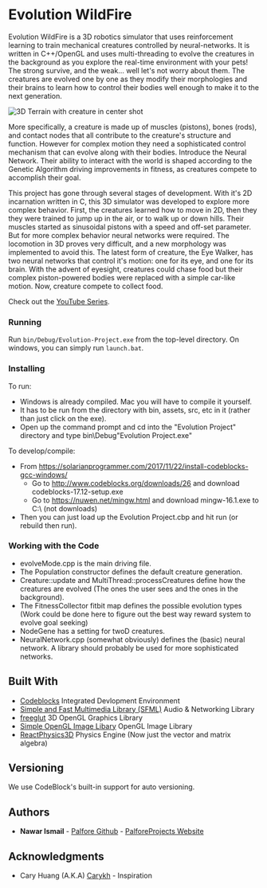 # Evolution WildFire

Evolution WildFire is a 3D robotics simulator that uses reinforcement learning to train mechanical creatures controlled by neural-networks. It is written in C++/OpenGL and uses multi-threading to evolve the creatures in the background as you explore the real-time environment with your pets! The strong survive, and the weak... well let's not worry about them. The creatures are evolved one by one as they modify their morphologies and their brains to learn how to control their bodies well enough to make it to the next generation.

![3D Terrain with creature in center shot](https://github.com/Palfore/Evolution-Project/blob/master/docs/3D%20Terrain%20w%20Creature.jpg "Evolution WildFire")

More specifically, a creature is made up of muscles (pistons), bones (rods), and contact nodes that all contribute to the creature's structure and function. However for complex motion they need a sophisticated control mechanism that can evolve along with their bodies. Introduce the Neural Network. Their ability to interact with the world is shaped according to the Genetic Algorithm driving improvements in fitness, as creatures compete to  accomplish their goal.

This project has gone through several stages of development. With it's 2D incarnation written in C, this 3D simulator was developed to explore more complex behavior. First, the creatures learned how to move in 2D, then they they were trained to jump up in the air, or to walk up or down hills. Their muscles started as sinusoidal pistons with a speed and off-set parameter. But for more complex behavior neural networks were required. The locomotion in 3D proves very difficult, and a new morphology was implemented to avoid this. The latest form of creature, the Eye Walker, has two neural networks that control it's motion: one for its eye, and one for its brain. With the advent of eyesight, creatures could chase food but their complex piston-powered bodies were replaced with a simple car-like motion. Now, creature compete to collect food.

Check out the [YouTube Series](https://www.youtube.com/watch?v=UguM_AU9--I&list=PLm3INE_scU5tVkYe7ErZmO-Wz6WngHr0C&ab_channel=Palfore).

### Running

Run `bin/Debug/Evolution-Project.exe` from the top-level directory. On windows, you can simply run `launch.bat`.

### Installing

To run:

- Windows is already compiled. Mac you will have to compile it yourself.
- It has to be run from the directory with bin, assets, src, etc in it (rather than just click on the exe).
- Open up the command prompt and cd into the "Evolution Project" directory and type bin\Debug\"Evolution Project.exe"

To develop/compile:

- From https://solarianprogrammer.com/2017/11/22/install-codeblocks-gcc-windows/
	- Go to http://www.codeblocks.org/downloads/26 and download codeblocks-17.12-setup.exe
	- Go to https://nuwen.net/mingw.html and download mingw-16.1.exe to C:\ (not downloads)
- Then you can just load up the Evolution Project.cbp and hit run (or rebuild then run).

### Working with the Code

- evolveMode.cpp is the main driving file.
- The Population constructor defines the default creature generation.
- Creature::update and MultiThread::processCreatures define how the creatures are evolved (The ones the user sees and the ones in the background).
- The FitnessCollector fitbit map defines the possible evolution types (Work could be done here to figure out the best way reward system to evolve goal seeking)
- NodeGene has a setting for twoD creatures.
- NeuralNetwork.cpp (somewhat obviously) defines the (basic) neural network. A library should probably be used for more sophisticated networks.


## Built With

* [Codeblocks](http://www.codeblocks.org/) Integrated Devlopment Environment
* [Simple and Fast Multimedia Library (SFML)](https://www.sfml-dev.org/index.php) Audio & Networking Library
* [freeglut](https://www.transmissionzero.co.uk/software/freeglut-devel/) 3D OpenGL Graphics Library
* [Simple OpenGL Image Libary](http://www.lonesock.net/soil.html) OpenGL Image Library
* [ReactPhysics3D](http://www.reactphysics3d.com/) Physics Engine (Now just the vector and matrix algebra)

<!--
## Contributing

Please read [CONTRIBUTING.md](https://gist.github.com/PurpleBooth/b24679402957c63ec426) for details on our code of conduct, and the process for submitting pull requests to us.
-->
## Versioning

We use CodeBlock's built-in support for auto versioning.

## Authors

* **Nawar Ismail** - [Palfore Github](https://github.com/Palfore) - [PalforeProjects Website](https://palforeprojects.com)

<!--
## License

This project is licensed under the MIT License - see the [LICENSE.md](LICENSE.md) file for details
-->
## Acknowledgments

* Cary Huang (A.K.A) [Carykh](https://www.youtube.com/user/carykh) - Inspiration
